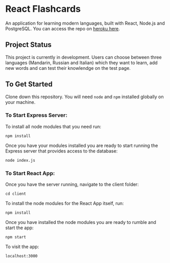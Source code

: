# React Flashcards
An application for learning modern languages, built with React, Node.js and PostgreSQL. You can access the repo on [heroku here](https://language-learning-flashcards.herokuapp.com/). 

## Project Status
This project is currently in development. Users can choose between three languages (Mandarin, Russian and Italian) which they want to learn, add new words and can test their knowlendge on the test page.

## To Get Started

Clone down this repository. You will need `node` and `npm` installed globally on your machine.  

### To Start Express Server:

To install all node modules that you need run:

`npm install`   

Once you have your modules installed you are ready to start running the Express server that provides access to the database:

`node index.js` 

### To Start React App:

Once you have the server running, navigate to the client folder:

`cd client`

To install the node modules for the React App itself, run:

`npm install`

Once you have installed the node modules you are ready to rumble and start the app:

`npm start`

To visit the app:

`localhost:3000`
